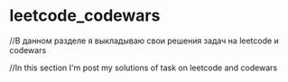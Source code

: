 # leetcode_codewars

//В данном разделе я выкладываю свои решения задач на leetcode и codewars 

//In this section I'm post my solutions of task on leetcode and codewars
